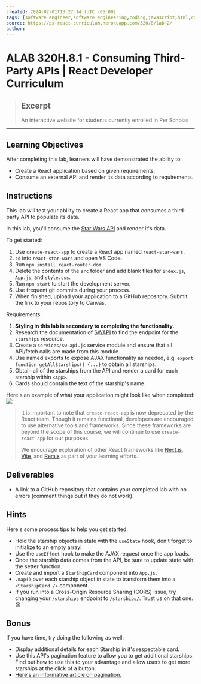 ```yaml
---
created: 2024-02-01T13:27:14 (UTC -05:00)
tags: [software engineer,software engineering,coding,javascript,html,css]
source: https://ps-react-curriculum.herokuapp.com/320/8/lab-2/
author: 
---
```


# ALAB 320H.8.1 - Consuming Third-Party APIs | React Developer Curriculum

> ## Excerpt
> An interactive website for students currently enrolled in Per Scholas

---
  

## [](https://ps-react-curriculum.herokuapp.com/320/8/lab-2/#learning-objectives)Learning Objectives

After completing this lab, learners will have demonstrated the ability to:

-   Create a React application based on given requirements.
-   Consume an external API and render its data according to requirements.

  

## [](https://ps-react-curriculum.herokuapp.com/320/8/lab-2/#instructions)Instructions

This lab will test your ability to create a React app that consumes a third-party API to populate its data.

In this lab, you'll consume the [Star Wars API](https://swapi.dev/) and render it's data.

To get started:

1.  Use `create-react-app` to create a React app named `react-star-wars`.
2.  `cd` into `react-star-wars` and open VS Code.
3.  Run `npm install react-router-dom`.
4.  Delete the contents of the `src` folder and add blank files for `index.js`, `App.js`, and `style.css`.
5.  Run `npm start` to start the development server.
6.  Use frequent git commits during your process.
7.  When finished, upload your application to a GitHub repository. Submit the link to your repository to Canvas.

Requirements:

1.  **Styling in this lab is secondary to completing the functionality.**
2.  Research the documentation of [SWAPI](https://swapi.dev/documentation) to find the endpoint for the `starships` resource.
3.  Create a `services/sw-api.js` service module and ensure that all API/fetch calls are made from this module.
4.  Use named exports to expose AJAX functionality as needed, e.g. `export function getAllStarships() {...}` to obtain all starships.
5.  Obtain all of the starships from the API and render a card for each starship within `<App>`.
6.  Cards should contain the text of the starship's name.

Here's an example of what your application might look like when completed: ![](ALAB%20320H.8.1%20-%20Consuming%20Third-Party%20APIs%20%20React%20Developer%20Curriculum/VERV0nk.png)

  

> It is important to note that `create-react-app` is now deprecated by the React team. Though it remains functional, developers are encouraged to use alternative tools and frameworks. Since these frameworks are beyond the scope of this course, we will continue to use `create-react-app` for our purposes.
> 
> We encourage exploration of other React frameworks like [Next.js](https://nextjs.org/), [Vite](https://vitejs.dev/), and [Remix](https://remix.run/) as part of your learning efforts.

  

## [](https://ps-react-curriculum.herokuapp.com/320/8/lab-2/#deliverables)Deliverables

-   A link to a GitHub repository that contains your completed lab with no errors (comment things out if they do not work).

  

## [](https://ps-react-curriculum.herokuapp.com/320/8/lab-2/#hints)Hints

Here's some process tips to help you get started:

-   Hold the starship objects in state with the `useState` hook, don't forget to initialize to an empty array!
-   Use the `useEffect` hook to make the AJAX request once the app loads.
-   Once the starship data comes from the API, be sure to update state with the setter function.
-   Create and import a `StarShipCard` component into `App.js`.
-   `.map()` over each starship object in state to transform them into a `<StarshipCard />` component.
-   If you run into a Cross-Origin Resource Sharing (CORS) issue, try changing your `/starships` endpoint to `/starships/`. Trust us on that one. 😎

  

## [](https://ps-react-curriculum.herokuapp.com/320/8/lab-2/#bonus)Bonus

If you have time, try doing the following as well:

-   Display additional details for each Starship in it's respectable card.
-   Use this API's pagination feature to allow you to get additional starships. Find out how to use this to your advantage and allow users to get more starships at the click of a button.
-   [Here's an informative article on pagination.](https://nordicapis.com/everything-you-need-to-know-about-api-pagination/)
